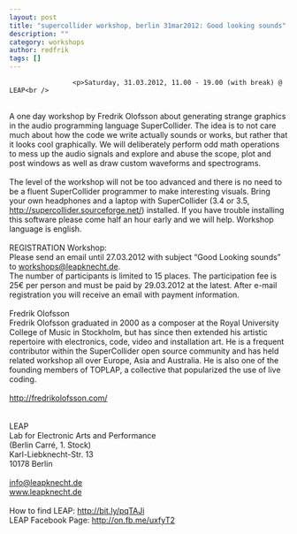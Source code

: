 ```yaml
---
layout: post
title: "supercollider workshop, berlin 31mar2012: Good looking sounds"
description: ""
category: workshops
author: redfrik
tags: []
---
```


					<p>Saturday, 31.03.2012, 11.00 - 19.00 (with break) @ LEAP<br />
<br />
A one day workshop by Fredrik Olofsson about generating strange graphics in the audio programming language SuperCollider. The idea is to not care much about how the code we write actually sounds or works, but rather that it looks cool graphically. We will deliberately perform odd math operations to mess up the audio signals and explore and abuse the scope, plot and post windows as well as draw custom waveforms and spectrograms.<br />
<br />
The level of the workshop will not be too advanced and there is no need to be a fluent SuperCollider programmer to make interesting visuals. Bring your own headphones and a laptop with SuperCollider (3.4 or 3.5, <a href="http://supercollider.sourceforge.net/">http://supercollider.sourceforge.net/</a>) installed. If you have trouble installing this software please come half an hour early and we will help. Workshop language is english.<br />
<br />
REGISTRATION Workshop:<br />
Please send an email until 27.03.2012 with subject &#8220;Good Looking sounds&#8221; to <a href="mailto:workshops@leapknecht.de">workshops@leapknecht.de</a>.<br />
The number of participants is limited to 15 places. The participation fee is 25€ per person and must be paid by 29.03.2012 at the latest. After e-mail registration you will receive an email with payment information.<br />
<br />
Fredrik Olofsson<br />
Fredrik Olofsson graduated in 2000 as a composer at the Royal University College of Music in Stockholm, but has since then extended his artistic repertoire with electronics, code, video and installation art. He is a frequent contributor within the SuperCollider open source community and has held related workshop all over Europe, Asia and Australia. He is also one of the founding members of TOPLAP, a collective that popularized the use of live coding.<br />
<br />
<a href="http://fredrikolofsson.com/">http://fredrikolofsson.com/</a><br />
<br />
<br />
LEAP<br />
Lab for Electronic Arts and Performance<br />
(Berlin Carré, 1. Stock)<br />
Karl-Liebknecht-Str. 13<br />
10178 Berlin<br />
<br />
<a href="mailto:info@leapknecht.de">info@leapknecht.de</a><br />
<a href="http://www.leapknecht.de/">www.leapknecht.de</a><br />
<br />
How to find LEAP: <a href="http://bit.ly/pqTAJi">http://bit.ly/pqTAJi</a><br />
LEAP Facebook Page: <a href="http://on.fb.me/uxfyT2">http://on.fb.me/uxfyT2</a></p>
